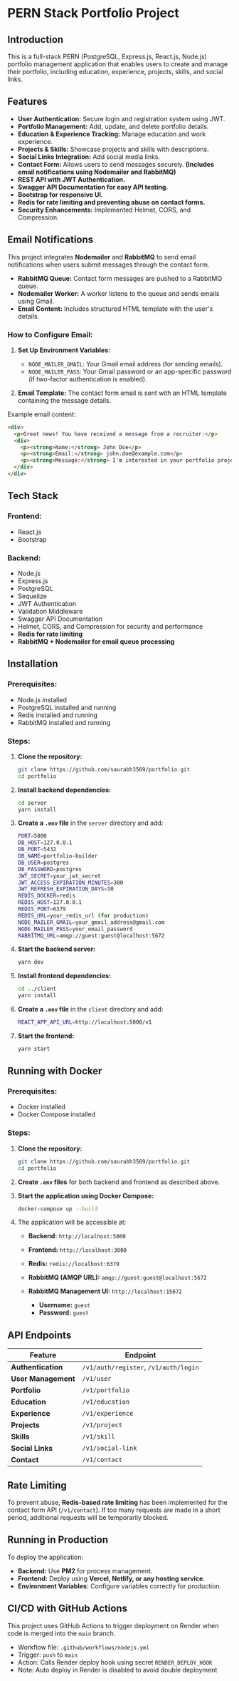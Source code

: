# PERN Stack Portfolio Project

## Introduction

This is a full-stack PERN (PostgreSQL, Express.js, React.js, Node.js) portfolio management application that enables users to create and manage their portfolio, including education, experience, projects, skills, and social links.

## Features

- **User Authentication:** Secure login and registration system using JWT.
- **Portfolio Management:** Add, update, and delete portfolio details.
- **Education & Experience Tracking:** Manage education and work experience.
- **Projects & Skills:** Showcase projects and skills with descriptions.
- **Social Links Integration:** Add social media links.
- **Contact Form:** Allows users to send messages securely. **(Includes email notifications using Nodemailer and RabbitMQ)**
- **REST API with JWT Authentication.**
- **Swagger API Documentation for easy API testing.**
- **Bootstrap for responsive UI.**
- **Redis for rate limiting and preventing abuse on contact forms.**
- **Security Enhancements:** Implemented Helmet, CORS, and Compression.

## Email Notifications

This project integrates **Nodemailer** and **RabbitMQ** to send email notifications when users submit messages through the contact form.

- **RabbitMQ Queue:** Contact form messages are pushed to a RabbitMQ queue.
- **Nodemailer Worker:** A worker listens to the queue and sends emails using Gmail.
- **Email Content:** Includes structured HTML template with the user's details.

### How to Configure Email:

1. **Set Up Environment Variables:**

   - `NODE_MAILER_GMAIL`: Your Gmail email address (for sending emails).
   - `NODE_MAILER_PASS`: Your Gmail password or an app-specific password (if two-factor authentication is enabled).

2. **Email Template:**
   The contact form email is sent with an HTML template containing the message details.

Example email content:

```html
<div>
  <p>Great news! You have received a message from a recruiter:</p>
  <div>
    <p><strong>Name:</strong> John Doe</p>
    <p><strong>Email:</strong> john.doe@example.com</p>
    <p><strong>Message:</strong> I'm interested in your portfolio project.</p>
  </div>
</div>
```

## Tech Stack

### Frontend:

- React.js
- Bootstrap

### Backend:

- Node.js
- Express.js
- PostgreSQL
- Sequelize
- JWT Authentication
- Validation Middleware
- Swagger API Documentation
- Helmet, CORS, and Compression for security and performance
- **Redis for rate limiting**
- **RabbitMQ + Nodemailer for email queue processing**

## Installation

### Prerequisites:

- Node.js installed
- PostgreSQL installed and running
- Redis installed and running
- RabbitMQ installed and running

### Steps:

1. **Clone the repository:**

   ```sh
   git clone https://github.com/saurabh3569/portfolio.git
   cd portfolio
   ```

2. **Install backend dependencies:**

   ```sh
   cd server
   yarn install
   ```

3. **Create a `.env` file** in the `server` directory and add:

   ```sh
   PORT=5000
   DB_HOST=127.0.0.1
   DB_PORT=5432
   DB_NAME=portfolio-builder
   DB_USER=postgres
   DB_PASSWORD=postgres
   JWT_SECRET=your_jwt_secret
   JWT_ACCESS_EXPIRATION_MINUTES=300
   JWT_REFRESH_EXPIRATION_DAYS=30
   REDIS_DOCKER=redis
   REDIS_HOST=127.0.0.1
   REDIS_PORT=6379
   REDIS_URL=your_redis_url (for production)
   NODE_MAILER_GMAIL=your_gmail_address@gmail.com
   NODE_MAILER_PASS=your_email_password
   RABBITMQ_URL=amqp://guest:guest@localhost:5672
   ```

4. **Start the backend server:**

   ```sh
   yarn dev
   ```

5. **Install frontend dependencies:**

   ```sh
   cd ../client
   yarn install
   ```

6. **Create a `.env` file** in the `client` directory and add:

   ```sh
   REACT_APP_API_URL=http://localhost:5000/v1
   ```

7. **Start the frontend:**

   ```sh
   yarn start
   ```

## Running with Docker

### Prerequisites:

- Docker installed
- Docker Compose installed

### Steps:

1. **Clone the repository:**

   ```sh
   git clone https://github.com/saurabh3569/portfolio.git
   cd portfolio
   ```

2. **Create `.env` files** for both backend and frontend as described above.
3. **Start the application using Docker Compose:**

   ```sh
   docker-compose up --build
   ```

4. The application will be accessible at:

   - **Backend:** `http://localhost:5000`
   - **Frontend:** `http://localhost:3000`
   - **Redis:** `redis://localhost:6379`
   - **RabbitMQ (AMQP URL):** `amqp://guest:guest@localhost:5672`
   - **RabbitMQ Management UI:** `http://localhost:15672`

     - **Username:** `guest`
     - **Password:** `guest`

## API Endpoints

| Feature             | Endpoint                              |
| ------------------- | ------------------------------------- |
| **Authentication**  | `/v1/auth/register`, `/v1/auth/login` |
| **User Management** | `/v1/user`                            |
| **Portfolio**       | `/v1/portfolio`                       |
| **Education**       | `/v1/education`                       |
| **Experience**      | `/v1/experience`                      |
| **Projects**        | `/v1/project`                         |
| **Skills**          | `/v1/skill`                           |
| **Social Links**    | `/v1/social-link`                     |
| **Contact**         | `/v1/contact`                         |

## Rate Limiting

To prevent abuse, **Redis-based rate limiting** has been implemented for the contact form API (`/v1/contact`). If too many requests are made in a short period, additional requests will be temporarily blocked.

## Running in Production

To deploy the application:

- **Backend:** Use **PM2** for process management.
- **Frontend:** Deploy using **Vercel, Netlify, or any hosting service**.
- **Environment Variables:** Configure variables correctly for production.

## CI/CD with GitHub Actions

This project uses GitHub Actions to trigger deployment on Render when code is merged into the `main` branch.

- Workflow file: `.github/workflows/nodejs.yml`
- Trigger: `push` to `main`
- Action: Calls Render deploy hook using secret `RENDER_DEPLOY_HOOK`
- Note: Auto deploy in Render is disabled to avoid double deployment
